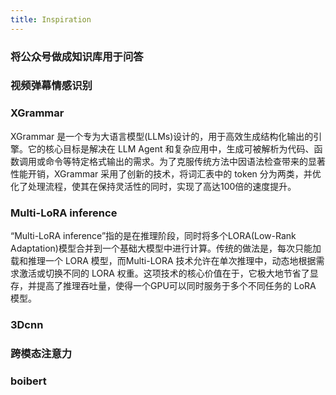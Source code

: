 ```yaml
---
title: Inspiration
---
```


### 将公众号做成知识库用于问答

### 视频弹幕情感识别

### XGrammar

XGrammar 是一个专为大语言模型(LLMs)设计的，用于高效生成结构化输出的引擎。它的核心目标是解决在 LLM Agent 和复杂应用中，生成可被解析为代码、函数调用或命令等特定格式输出的需求。为了克服传统方法中因语法检查带来的显著性能开销，XGrammar 采用了创新的技术，将词汇表中的 token 分为两类，并优化了处理流程，使其在保持灵活性的同时，实现了高达100倍的速度提升。

### Multi-LoRA inference

“Multi-LoRA inference”指的是在推理阶段，同时将多个LORA(Low-Rank Adaptation)模型合并到一个基础大模型中进行计算。传统的做法是，每次只能加载和推理一个 LORA 模型，而Multi-LORA 技术允许在单次推理中，动态地根据需求激活或切换不同的 LORA 权重。这项技术的核心价值在于，它极大地节省了显存，并提高了推理吞吐量，使得一个GPU可以同时服务于多个不同任务的 LoRA 模型。

### 3Dcnn 

### 跨模态注意力

### boibert
